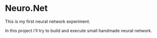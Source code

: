 # Neuro.Net

This is my first neural network experiment.

In this project i'll try to build and execute small handmade neural network.
